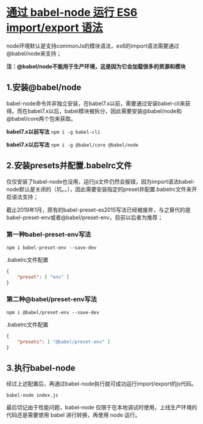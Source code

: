 # [通过 babel-node 运行 ES6 import/export 语法](https://www.jianshu.com/p/aab02d7e91d2)

node环境默认是支持commonJs的模块语法，es6的import语法需要通过@babel/node来支持；

**注：@babel/node不能用于生产环境，这是因为它会加载很多的资源和模块**

## 1.安装@babel/node

babel-node命令并非独立安装，在babel7.x以前，需要通过安装babel-cli来获得。而在babel7.x以后，babel模块被拆分，因此需要安装@babel/node和@babel/core两个包来获取。

**babel7.x以前写法**
```npm i -g babel-cli```

**babel7.x以后写法**
```npm i -g @babel/core @babel/node```

## 2.安装presets并配置.babelrc文件

仅仅安装了babel-node也没用，运行js文件仍然会报错，因为import语法babel-node默认是关闭的（坑。。），因此需要安装指定的preset并配置.babelrc文件来开启语法支持；

截止2019年1月，原有的babel-preset-es2015写法已经被废弃，与之替代的是babel-preset-env或者@babel/preset-env，目前以后者为推荐；

### 第一种babel-preset-env写法

```npm i babel-preset-env --save-dev```

.babelrc文件配置

```json
{
    "preset": [ "env" ]
}
```

### 第二种@babel/preset-env写法

```npm i @babel/preset-env --save-dev```

.babelrc文件配置

```json
{
    "presets": [ "@babel/preset-env" ]
}
```

## 3.执行babel-node

经过上述配置后，再通过babel-node执行就可成功运行import/export的js代码。

```babel-node index.js```

最后切记由于性能问题，babel-node 仅限于在本地调试时使用，上线生产环境的代码还是需要使用 babel 进行转换，再使用 node 运行。
